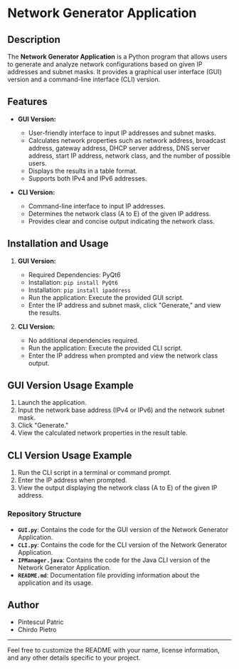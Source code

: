 # Network Generator Application

## Description

The **Network Generator Application** is a Python program that allows users to generate and analyze network configurations based on given IP addresses and subnet masks. It provides a graphical user interface (GUI) version and a command-line interface (CLI) version.

## Features

- **GUI Version:**
  - User-friendly interface to input IP addresses and subnet masks.
  - Calculates network properties such as network address, broadcast address, gateway address, DHCP server address, DNS server address, start IP address, network class, and the number of possible users.
  - Displays the results in a table format.
  - Supports both IPv4 and IPv6 addresses.

- **CLI Version:**
  - Command-line interface to input IP addresses.
  - Determines the network class (A to E) of the given IP address.
  - Provides clear and concise output indicating the network class.

## Installation and Usage

1. **GUI Version:**
   - Required Dependencies: PyQt6
   - Installation: `pip install PyQt6`
   - Installation: `pip install ipaddress`
   - Run the application: Execute the provided GUI script.
   - Enter the IP address and subnet mask, click "Generate," and view the results.

2. **CLI Version:**
   - No additional dependencies required.
   - Run the application: Execute the provided CLI script.
   - Enter the IP address when prompted and view the network class output.

## GUI Version Usage Example

1. Launch the application.
2. Input the network base address (IPv4 or IPv6) and the network subnet mask.
3. Click "Generate."
4. View the calculated network properties in the result table.

## CLI Version Usage Example

1. Run the CLI script in a terminal or command prompt.
2. Enter the IP address when prompted.
3. View the output displaying the network class (A to E) of the given IP address.

### Repository Structure

- **`GUI.py`**: Contains the code for the GUI version of the Network Generator Application.
- **`CLI.py`**: Contains the code for the CLI version of the Network Generator Application.
- **`IPManager.java`**: Contains the code for the Java CLI version of the Network Generator Application.
- **`README.md`**: Documentation file providing information about the application and its usage.

## Author

- Pintescul Patric
- Chirdo Pietro

---

Feel free to customize the README with your name, license information, and any other details specific to your project.
